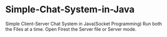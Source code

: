 # Simple-Chat-System-in-Java
Simple Client-Server Chat System in Java(Socket Programming)
Run both the Files at a time.
Open Firest the Server file or Server mode.

